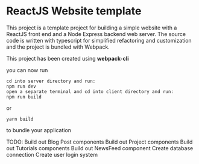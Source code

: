 # ReactJS Website template

This project is a template project for building a simple website with a ReactJS front end and a Node Express backend web server. The source code is written with typescript for simplified refactoring and customization and the project is bundled with Webpack. 

This project has been created using **webpack-cli** 

you can now run

```
cd into server directory and run:
npm run dev
open a separate terminal and cd into client directory and run:
npm run build
```

or

```
yarn build
```

to bundle your application

TODO: 
Build out Blog Post components
Build out Project components
Build out Tutorials components
Build out NewsFeed component
Create database connection
Create user login system
